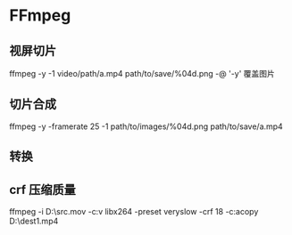 # FFmpeg

## 视屏切片
  ffmpeg -y -1 video/path/a.mp4 path/to/save/%04d.png
  -@ '-y' 覆盖图片
## 切片合成
  ffmpeg -y -framerate 25 -1 path/to/images/%04d.png path/to/save/a.mp4

## 转换
## crf 压缩质量

ffmpeg -i D:\src.mov -c:v libx264 -preset veryslow -crf 18 -c:acopy D:\dest1.mp4
